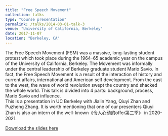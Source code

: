 ```yaml
---
title: "Free Speech Movement"
collection: talks
type: "Course presentation"
permalink: /talks/2014-03-01-talk-3
venue: "University of California, Berkeley"
date: 2017-11-07
location: "Berkeley, CA"
---
```




The Free Speech Movement (FSM) was a massive, long-lasting student protest which took place during the 1964–65 academic year on the campus of the University of California, Berkeley. The Movement was informally under the central leadership of Berkeley graduate student Mario Savio. In fact, the Free Speech Movement is a result of the interaction of history and current affairs, international and American self development. From the east to the west, the wave of world revolution swept the country and shacked the whole world. This talk is divided into 4 parts: background, process, Mario Savio and influence. <br>
This is a presentation in UC Berkeley with Jialin Yang, Qiuyi Zhan and Puzheng Zhang. It is worth mentioning that one of our presenters Qiuyi Zhan is also an intern of the well-known《令人心动的offer第二季》 in 2020-2021.

[Download the slides here](http://ziyanzheng.github.io/files/Free%20Speech%20Movement.pdf)
